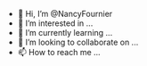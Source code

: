 - 👋 Hi, I’m @NancyFournier
- 👀 I’m interested in ...
- 🌱 I’m currently learning ...
- 💞️ I’m looking to collaborate on ...
- 📫 How to reach me ...

<!---
NancyFournier/NancyFournier is a ✨ special ✨ repository because its `README.md` (this file) appears on your GitHub profile.
You can click the Preview link to take a look at your changes.
--->
